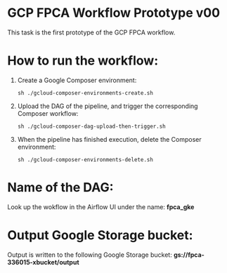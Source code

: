 GCP FPCA Workflow Prototype v00
===============================

This task is the first prototype of the GCP FPCA workflow.

# How to run the workflow:

1.  Create a Google Composer environment:
    ```
    sh ./gcloud-composer-environments-create.sh
    ```

2.  Upload the DAG of the pipeline, and trigger the corresponding Composer workflow:
    ```
    sh ./gcloud-composer-dag-upload-then-trigger.sh
    ```

3.  When the pipeline has finished execution, delete the Composer environment:
    ```
    sh ./gcloud-composer-environments-delete.sh
    ```

# Name of the DAG:

Look up the wokflow in the Airflow UI under the name: **fpca_gke**

# Output Google Storage bucket:

Output is written to the following Google Storage bucket: **gs://fpca-336015-xbucket/output**

